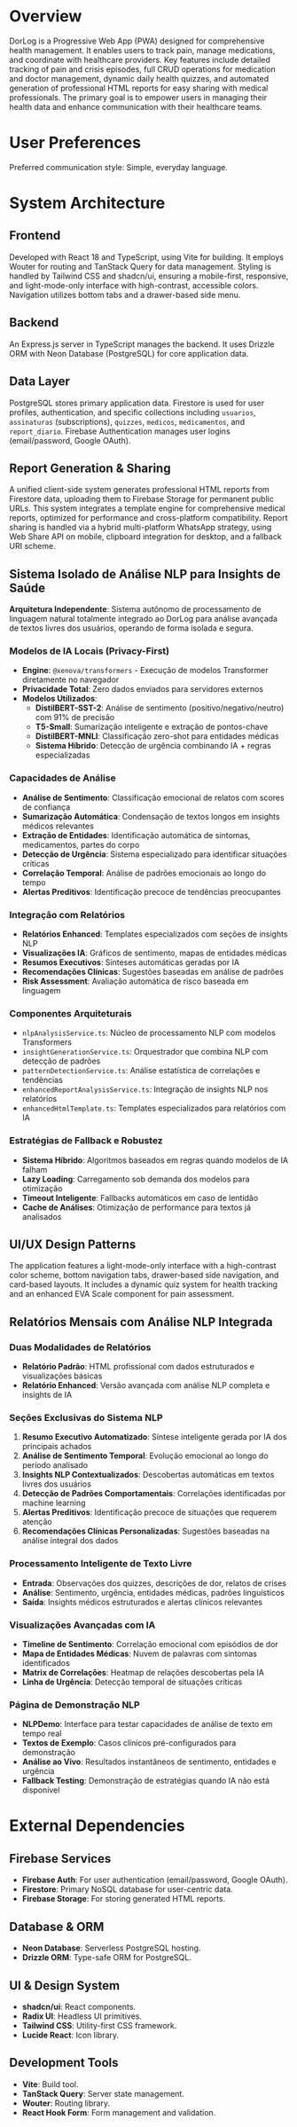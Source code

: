 # Overview

DorLog is a Progressive Web App (PWA) designed for comprehensive health management. It enables users to track pain, manage medications, and coordinate with healthcare providers. Key features include detailed tracking of pain and crisis episodes, full CRUD operations for medication and doctor management, dynamic daily health quizzes, and automated generation of professional HTML reports for easy sharing with medical professionals. The primary goal is to empower users in managing their health data and enhance communication with their healthcare teams.

# User Preferences

Preferred communication style: Simple, everyday language.

# System Architecture

## Frontend
Developed with React 18 and TypeScript, using Vite for building. It employs Wouter for routing and TanStack Query for data management. Styling is handled by Tailwind CSS and shadcn/ui, ensuring a mobile-first, responsive, and light-mode-only interface with high-contrast, accessible colors. Navigation utilizes bottom tabs and a drawer-based side menu.

## Backend
An Express.js server in TypeScript manages the backend. It uses Drizzle ORM with Neon Database (PostgreSQL) for core application data.

## Data Layer
PostgreSQL stores primary application data. Firestore is used for user profiles, authentication, and specific collections including `usuarios`, `assinaturas` (subscriptions), `quizzes`, `medicos`, `medicamentos`, and `report_diario`. Firebase Authentication manages user logins (email/password, Google OAuth).

## Report Generation & Sharing
A unified client-side system generates professional HTML reports from Firestore data, uploading them to Firebase Storage for permanent public URLs. This system integrates a template engine for comprehensive medical reports, optimized for performance and cross-platform compatibility. Report sharing is handled via a hybrid multi-platform WhatsApp strategy, using Web Share API on mobile, clipboard integration for desktop, and a fallback URI scheme.

## Sistema Isolado de Análise NLP para Insights de Saúde
**Arquitetura Independente**: Sistema autônomo de processamento de linguagem natural totalmente integrado ao DorLog para análise avançada de textos livres dos usuários, operando de forma isolada e segura.

### Modelos de IA Locais (Privacy-First)
- **Engine**: `@xenova/transformers` - Execução de modelos Transformer diretamente no navegador
- **Privacidade Total**: Zero dados enviados para servidores externos
- **Modelos Utilizados**:
  - **DistilBERT-SST-2**: Análise de sentimento (positivo/negativo/neutro) com 91% de precisão
  - **T5-Small**: Sumarização inteligente e extração de pontos-chave
  - **DistilBERT-MNLI**: Classificação zero-shot para entidades médicas
  - **Sistema Híbrido**: Detecção de urgência combinando IA + regras especializadas

### Capacidades de Análise
- **Análise de Sentimento**: Classificação emocional de relatos com scores de confiança
- **Sumarização Automática**: Condensação de textos longos em insights médicos relevantes  
- **Extração de Entidades**: Identificação automática de sintomas, medicamentos, partes do corpo
- **Detecção de Urgência**: Sistema especializado para identificar situações críticas
- **Correlação Temporal**: Análise de padrões emocionais ao longo do tempo
- **Alertas Preditivos**: Identificação precoce de tendências preocupantes

### Integração com Relatórios
- **Relatórios Enhanced**: Templates especializados com seções de insights NLP
- **Visualizações IA**: Gráficos de sentimento, mapas de entidades médicas
- **Resumos Executivos**: Sínteses automáticas geradas por IA
- **Recomendações Clínicas**: Sugestões baseadas em análise de padrões
- **Risk Assessment**: Avaliação automática de risco baseada em linguagem

### Componentes Arquiteturais
- `nlpAnalysisService.ts`: Núcleo de processamento NLP com modelos Transformers
- `insightGenerationService.ts`: Orquestrador que combina NLP com detecção de padrões  
- `patternDetectionService.ts`: Análise estatística de correlações e tendências
- `enhancedReportAnalysisService.ts`: Integração de insights NLP nos relatórios
- `enhancedHtmlTemplate.ts`: Templates especializados para relatórios com IA

### Estratégias de Fallback e Robustez
- **Sistema Híbrido**: Algoritmos baseados em regras quando modelos de IA falham
- **Lazy Loading**: Carregamento sob demanda dos modelos para otimização
- **Timeout Inteligente**: Fallbacks automáticos em caso de lentidão
- **Cache de Análises**: Otimização de performance para textos já analisados

## UI/UX Design Patterns
The application features a light-mode-only interface with a high-contrast color scheme, bottom navigation tabs, drawer-based side navigation, and card-based layouts. It includes a dynamic quiz system for health tracking and an enhanced EVA Scale component for pain assessment.

## Relatórios Mensais com Análise NLP Integrada

### Duas Modalidades de Relatórios
- **Relatório Padrão**: HTML profissional com dados estruturados e visualizações básicas
- **Relatório Enhanced**: Versão avançada com análise NLP completa e insights de IA

### Seções Exclusivas do Sistema NLP
1. **Resumo Executivo Automatizado**: Síntese inteligente gerada por IA dos principais achados
2. **Análise de Sentimento Temporal**: Evolução emocional ao longo do período analisado  
3. **Insights NLP Contextualizados**: Descobertas automáticas em textos livres dos usuários
4. **Detecção de Padrões Comportamentais**: Correlações identificadas por machine learning
5. **Alertas Preditivos**: Identificação precoce de situações que requerem atenção
6. **Recomendações Clínicas Personalizadas**: Sugestões baseadas na análise integral dos dados

### Processamento Inteligente de Texto Livre
- **Entrada**: Observações dos quizzes, descrições de dor, relatos de crises
- **Análise**: Sentimento, urgência, entidades médicas, padrões linguísticos
- **Saída**: Insights médicos estruturados e alertas clínicos relevantes

### Visualizações Avançadas com IA
- **Timeline de Sentimento**: Correlação emocional com episódios de dor
- **Mapa de Entidades Médicas**: Nuvem de palavras com sintomas identificados
- **Matrix de Correlações**: Heatmap de relações descobertas pela IA
- **Linha de Urgência**: Detecção temporal de situações críticas

### Página de Demonstração NLP
- **NLPDemo**: Interface para testar capacidades de análise de texto em tempo real
- **Textos de Exemplo**: Casos clínicos pré-configurados para demonstração
- **Análise ao Vivo**: Resultados instantâneos de sentimento, entidades e urgência
- **Fallback Testing**: Demonstração de estratégias quando IA não está disponível

# External Dependencies

## Firebase Services
- **Firebase Auth**: For user authentication (email/password, Google OAuth).
- **Firestore**: Primary NoSQL database for user-centric data.
- **Firebase Storage**: For storing generated HTML reports.

## Database & ORM
- **Neon Database**: Serverless PostgreSQL hosting.
- **Drizzle ORM**: Type-safe ORM for PostgreSQL.

## UI & Design System
- **shadcn/ui**: React components.
- **Radix UI**: Headless UI primitives.
- **Tailwind CSS**: Utility-first CSS framework.
- **Lucide React**: Icon library.

## Development Tools
- **Vite**: Build tool.
- **TanStack Query**: Server state management.
- **Wouter**: Routing library.
- **React Hook Form**: Form management and validation.